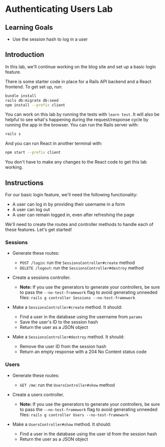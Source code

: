 # Authenticating Users Lab

## Learning Goals

- Use the session hash to log in a user

## Introduction

In this lab, we'll continue working on the blog site and set up a basic login
feature.

There is some starter code in place for a Rails API backend and a React frontend.
To get set up, run:

```sh
bundle install
rails db:migrate db:seed
npm install --prefix client
```

You can work on this lab by running the tests with `learn test`. It will also be
helpful to see what's happening during the request/response cycle by running the
app in the browser. You can run the Rails server with:

```sh
rails s
```

And you can run React in another terminal with:

```sh
npm start --prefix client
```

You don't have to make any changes to the React code to get this lab working.

## Instructions

For our basic login feature, we'll need the following functionality:

- A user can log in by providing their username in a form
- A user can log out
- A user can remain logged in, even after refreshing the page

We'll need to create the routes and controller methods to handle each of these features. Let's get started!

### Sessions

- Generate these routes:

  - `POST /login`: run the `SessionsController#create` method
  - `DELETE /logout`: run the `SessionsController#destroy` method

- Create a sessions controller.

  - **Note:** If you use the generators to generate your controllers, be sure to
    pass the `--no-test-framework` flag to avoid generating unneeded files:
    `rails g controller Sessions --no-test-framework`

- Make a `SessionsController#create` method. It should:

  - Find a user in the database using the username from `params`
  - Save the user's ID to the session hash
  - Return the user as a JSON object

- Make a `SessionsController#destroy` method. It should:

  - Remove the user ID from the session hash
  - Return an empty response with a 204 No Content status code

### Users

- Generate these routes:

  - `GET /me`: run the `UsersController#show` method

- Create a users controller.

  - **Note:** If you use the generators to generate your controllers, be sure to
    pass the `--no-test-framework` flag to avoid generating unneeded files:
    `rails g controller Users --no-test-framework`

- Make a `UsersController#show` method. It should:
  - Find a user in the database using the user id from the session hash
  - Return the user as a JSON object

